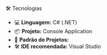 
🛠️ Tecnologias

- 💻 **Linguagem:** C# (.NET)
- 📦 **Projeto:** Console Application
- 🧠 **Padrão de Projetos:** 
- 🛠️ **IDE recomendada:** Visual Studio

